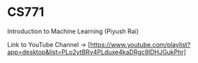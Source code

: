 # CS771
Introduction to Machine Learning (Piyush Rai)

Link to YouTube Channel -> [https://www.youtube.com/playlist?app=desktop&list=PLo2ytBRv4PLduxe4kaDRgc9lDHJGukPhr]
